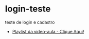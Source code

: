 # login-teste
 teste de login e cadastro
* [Playlist da video-aula - Clique Aqui!](https://www.youtube.com/watch?v=1-w1RfGIov4&list=PLHz_AreHm4dlsK3Nr9GVvXCbpQyHQl1o1)
